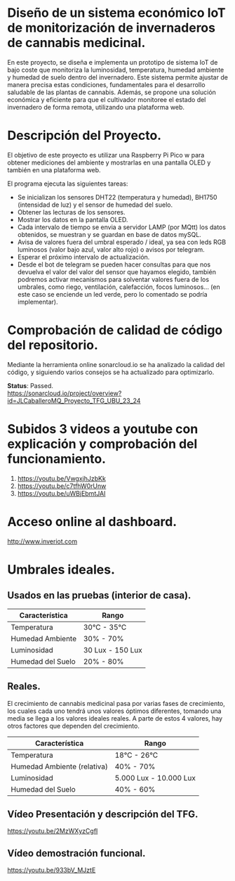 # Diseño de un sistema económico IoT de monitorización de invernaderos de cannabis medicinal.

En este proyecto, se diseña e implementa un prototipo de sistema IoT de bajo coste que monitoriza la luminosidad, temperatura, humedad ambiente y humedad de suelo dentro del invernadero. Este sistema permite ajustar de manera precisa estas condiciones, fundamentales para el desarrollo saludable de las plantas de cannabis. Además, se propone una solución económica y eficiente para que el cultivador monitoree el estado del invernadero de forma remota, utilizando una plataforma web.

# Descripción del Proyecto.

El objetivo de este proyecto es utilizar una Raspberry Pi Pico w para obtener mediciones del ambiente y mostrarlas en una pantalla OLED y también en una plataforma web.

El programa ejecuta las siguientes tareas:

* Se inicializan los sensores DHT22 (temperatura y humedad), BH1750 (intensidad de luz) y el sensor de humedad del suelo.
* Obtener las lecturas de los sensores.
* Mostrar los datos en la pantalla OLED.
* Cada intervalo de tiempo se envia a servidor LAMP (por MQtt) los datos obtenidos, se muestran y se guardan en base de datos mySQL.
* Avisa de valores fuera del umbral esperado / ideal, ya sea con leds RGB luminosos (valor bajo azul, valor alto rojo) o avisos por telegram.
* Esperar el próximo intervalo de actualización.
* Desde el bot de telegram se pueden hacer consultas para que nos devuelva el valor del valor del sensor que hayamos elegido, también podremos activar mecanismos para solventar valores fuera de los umbrales, como riego, ventilación, calefacción, focos luminosos... (en este caso se enciende un led verde, pero lo comentado se podría implementar).

# Comprobación de calidad de código del repositorio.

Mediante la herramienta online sonarcloud.io se ha analizado la calidad del código, y siguiendo varios consejos se ha actualizado para optimizarlo.  

**Status**: Passed.  
https://sonarcloud.io/project/overview?id=JLCaballeroMQ_Proyecto_TFG_UBU_23_24

# Subidos 3 videos a youtube con explicación y comprobación del funcionamiento.

1. https://youtu.be/VwgxjhJzbKk
2. https://youtu.be/c7tfhW0rUnw
3. https://youtu.be/uWBjEbmtJAI

# Acceso online al dashboard.

http://www.inveriot.com

# Umbrales ideales. 

## Usados en las pruebas (interior de casa).

|Característica | Rango |
|---|---|
|Temperatura | 30°C - 35°C|
|Humedad Ambiente | 30% - 70%|
|Luminosidad | 30 Lux - 150 Lux|
|Humedad del Suelo | 20% - 80%|

## Reales.

El crecimiento de cannabis medicinal pasa por varias fases de crecimiento, los cuales cada uno tendrá unos valores óptimos diferentes, tomando una media se llega a los valores ideales reales. A parte de estos 4 valores, hay otros factores que dependen del crecimiento.<br />

|Característica | Rango |
|---|---|
|Temperatura | 18°C - 26°C|
|Humedad Ambiente (relativa)| 40% - 70%|
|Luminosidad| 5.000 Lux - 10.000 Lux|
|Humedad del Suelo| 40% - 60%|

## Vídeo Presentación y descripción del TFG.

https://youtu.be/2MzWXyzCgfI

## Vídeo demostración funcional.

https://youtu.be/933bV_MJztE
